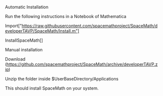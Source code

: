 Automatic Installation

Run the following instructions in a Notebook of Mathematica

Import["https://raw.githubusercontent.com/spacemathproject/SpaceMath/developerTAVP/SpaceMath/Install.m"]

InstallSpaceMath[]

Manual installation

Download (https://github.com/spacemathproject/SpaceMath/archive/developerTAVP.zip)

Unzip the folder inside $UserBaseDirectory/Applications

This should install SpaceMath on your system.
